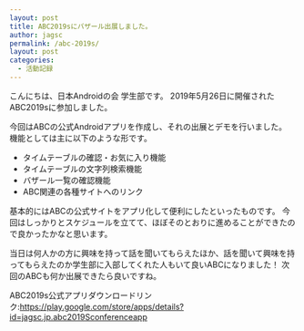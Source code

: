 ```yaml
---
layout: post
title: ABC2019sにバザール出展しました。
author: jagsc
permalink: /abc-2019s/
layout: post
categories:
  - 活動記録
---
```


こんにちは、日本Androidの会 学生部です。
2019年5月26日に開催されたABC2019sに参加しました。

今回はABCの公式Androidアプリを作成し、それの出展とデモを行いました。
機能としては主に以下のような形です。
 - タイムテーブルの確認・お気に入り機能
 - タイムテーブルの文字列検索機能
 - バザール一覧の確認機能
 - ABC関連の各種サイトへのリンク

基本的にはABCの公式サイトをアプリ化して便利にしたといったものです。
今回はしっかりとスケジュールを立てて、ほぼそのとおりに進めることができたので良かったかなと思います。

当日は何人かの方に興味を持って話を聞いてもらえたほか、話を聞いて興味を持ってもらえたのか学生部に入部してくれた人もいて良いABCになりました！
次回のABCも何か出展できたら良いですね。

ABC2019s公式アプリダウンロードリンク:https://play.google.com/store/apps/details?id=jagsc.jp.abc2019Sconferenceapp
